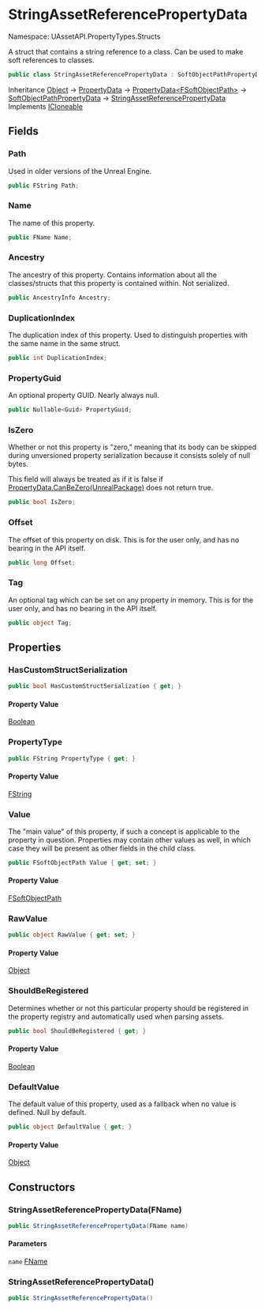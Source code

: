 # StringAssetReferencePropertyData

Namespace: UAssetAPI.PropertyTypes.Structs

A struct that contains a string reference to a class. Can be used to make soft references to classes.

```csharp
public class StringAssetReferencePropertyData : SoftObjectPathPropertyData, System.ICloneable
```

Inheritance [Object](https://docs.microsoft.com/en-us/dotnet/api/system.object) → [PropertyData](./uassetapi.propertytypes.objects.propertydata.md) → [PropertyData&lt;FSoftObjectPath&gt;](./uassetapi.propertytypes.objects.propertydata-1.md) → [SoftObjectPathPropertyData](./uassetapi.propertytypes.structs.softobjectpathpropertydata.md) → [StringAssetReferencePropertyData](./uassetapi.propertytypes.structs.stringassetreferencepropertydata.md)<br>
Implements [ICloneable](https://docs.microsoft.com/en-us/dotnet/api/system.icloneable)

## Fields

### **Path**

Used in older versions of the Unreal Engine.

```csharp
public FString Path;
```

### **Name**

The name of this property.

```csharp
public FName Name;
```

### **Ancestry**

The ancestry of this property. Contains information about all the classes/structs that this property is contained within. Not serialized.

```csharp
public AncestryInfo Ancestry;
```

### **DuplicationIndex**

The duplication index of this property. Used to distinguish properties with the same name in the same struct.

```csharp
public int DuplicationIndex;
```

### **PropertyGuid**

An optional property GUID. Nearly always null.

```csharp
public Nullable<Guid> PropertyGuid;
```

### **IsZero**

Whether or not this property is "zero," meaning that its body can be skipped during unversioned property serialization because it consists solely of null bytes.



This field will always be treated as if it is false if [PropertyData.CanBeZero(UnrealPackage)](./uassetapi.propertytypes.objects.propertydata.md#canbezerounrealpackage) does not return true.

```csharp
public bool IsZero;
```

### **Offset**

The offset of this property on disk. This is for the user only, and has no bearing in the API itself.

```csharp
public long Offset;
```

### **Tag**

An optional tag which can be set on any property in memory. This is for the user only, and has no bearing in the API itself.

```csharp
public object Tag;
```

## Properties

### **HasCustomStructSerialization**

```csharp
public bool HasCustomStructSerialization { get; }
```

#### Property Value

[Boolean](https://docs.microsoft.com/en-us/dotnet/api/system.boolean)<br>

### **PropertyType**

```csharp
public FString PropertyType { get; }
```

#### Property Value

[FString](./uassetapi.unrealtypes.fstring.md)<br>

### **Value**

The "main value" of this property, if such a concept is applicable to the property in question. Properties may contain other values as well, in which case they will be present as other fields in the child class.

```csharp
public FSoftObjectPath Value { get; set; }
```

#### Property Value

[FSoftObjectPath](./uassetapi.propertytypes.objects.fsoftobjectpath.md)<br>

### **RawValue**

```csharp
public object RawValue { get; set; }
```

#### Property Value

[Object](https://docs.microsoft.com/en-us/dotnet/api/system.object)<br>

### **ShouldBeRegistered**

Determines whether or not this particular property should be registered in the property registry and automatically used when parsing assets.

```csharp
public bool ShouldBeRegistered { get; }
```

#### Property Value

[Boolean](https://docs.microsoft.com/en-us/dotnet/api/system.boolean)<br>

### **DefaultValue**

The default value of this property, used as a fallback when no value is defined. Null by default.

```csharp
public object DefaultValue { get; }
```

#### Property Value

[Object](https://docs.microsoft.com/en-us/dotnet/api/system.object)<br>

## Constructors

### **StringAssetReferencePropertyData(FName)**

```csharp
public StringAssetReferencePropertyData(FName name)
```

#### Parameters

`name` [FName](./uassetapi.unrealtypes.fname.md)<br>

### **StringAssetReferencePropertyData()**

```csharp
public StringAssetReferencePropertyData()
```
